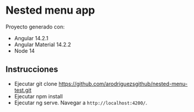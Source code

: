 # Nested menu app

Proyecto generado con:
- Angular 14.2.1
- Angular Material 14.2.2
- Node 14

## Instrucciones

- Ejecutar git clone https://github.com/arodriguezsgithub/nested-menu-test.git
- Ejecutar npm install
- Ejecutar ng serve. Navegar a `http://localhost:4200/`.
